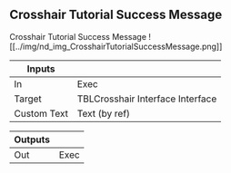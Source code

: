 ## Crosshair Tutorial Success Message
Crosshair Tutorial Success Message
![[../img/nd_img_CrosshairTutorialSuccessMessage.png]]

|Inputs||
|--|--|
| In | Exec |
| Target | TBLCrosshair Interface Interface |
| Custom Text | Text (by ref) |

|Outputs||
|--|--|
| Out | Exec |
